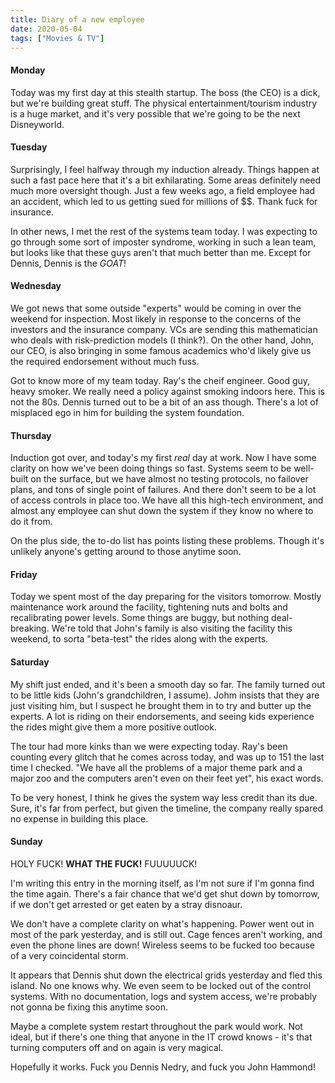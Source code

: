 ```yaml
---
title: Diary of a new employee
date: 2020-05-04
tags: ["Movies & TV"]
---
```


#### Monday

Today was my first day at this stealth startup. The boss (the CEO) is a dick, but we're building great stuff. The physical entertainment/tourism industry is a huge market, and it's very possible that we're going to be the next Disneyworld.

#### Tuesday

Surprisingly, I feel halfway through my induction already. Things happen at such a fast pace here that it's a bit exhilarating. Some areas definitely need much more oversight though. Just a few weeks ago, a field employee had an accident, which led to us getting sued for millions of $$. Thank fuck for insurance.

In other news, I met the rest of the systems team today. I was expecting to go through some sort of imposter syndrome, working in such a lean team, but looks like that these guys aren't that much better than me. Except for Dennis, Dennis is the _GOAT_!

#### Wednesday

We got news that some outside "experts" would be coming in over the weekend for inspection. Most likely in response to the concerns of the investors and the insurance company. VCs are sending this mathematician who deals with risk-prediction models (I think?). On the other hand, John, our CEO, is also bringing in some famous academics who'd likely give us the required endorsement without much fuss.

Got to know more of my team today. Ray's the cheif engineer. Good guy, heavy smoker. We really need a policy against smoking indoors here. This is not the 80s. Dennis turned out to be a bit of an ass though. There's a lot of misplaced ego in him for building the system foundation.

#### Thursday

Induction got over, and today's my first _real_ day at work. Now I have some clarity on how we've been doing things so fast. Systems seem to be well-built on the surface, but we have almost no testing protocols, no failover plans, and tons of single point of failures. And there don't seem to be a lot of access controls in place too. We have all this high-tech environment, and almost any employee can shut down the system if they know no where to do it from.

On the plus side, the to-do list has points listing these problems. Though it's unlikely anyone's getting around to those anytime soon.

#### Friday

Today we spent most of the day preparing for the visitors tomorrow. Mostly maintenance work around the facility, tightening nuts and bolts and recalibrating power levels. Some things are buggy, but nothing deal-breaking. We're told that John's family is also visiting the facility this weekend, to sorta "beta-test" the rides along with the experts.

#### Saturday

My shift just ended, and it's been a smooth day so far. The family turned out to be little kids (John's grandchildren, I assume). Johm insists that they are just visiting him, but I suspect he brought them in to try and butter up the experts. A lot is riding on their endorsements, and seeing kids experience the rides might give them a more positive outlook.

The tour had more kinks than we were expecting today. Ray's been counting every glitch that he comes across today, and was up to 151 the last time I checked. "We have all the problems of a major theme park and a major zoo and the computers aren't even on their feet yet", his exact words.

To be very honest, I think he gives the system way less credit than its due. Sure, it's far from perfect, but given the timeline, the company really spared no expense in building this place.

#### Sunday

HOLY FUCK! **WHAT THE FUCK!** FUUUUUCK!

I'm writing this entry in the morning itself, as I'm not sure if I'm gonna find the time again. There's a fair chance that we'd get shut down by tomorrow, if we don't get arrested or get eaten by a stray disnoaur.

We don't have a complete clarity on what's happening. Power went out in most of the park yesterday, and is still out. Cage fences aren't working, and even the phone lines are down! Wireless seems to be fucked too because of a very coincidental storm.

It appears that Dennis shut down the electrical grids yesterday and fled this island. No one knows why. We even seem to be locked out of the control systems. With no documentation, logs and system access, we're probably not gonna be fixing this anytime soon.

Maybe a complete system restart throughout the park would work. Not ideal, but if there's one thing that anyone in the IT crowd knows - it's that turning computers off and on again is very magical.

Hopefully it works. Fuck you Dennis Nedry, and fuck you John Hammond!

<!--more-->